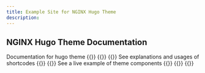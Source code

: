 ```yaml
---
title: Example Site for NGINX Hugo Theme
description: 
---
```


## NGINX Hugo Theme Documentation 
Documentation for hugo theme
{{<card-layout>}}
  {{<card-section showAsCards="true">}}
    {{<card title="Test Product" titleUrl="test-product/" icon="test-tubes"  isLanding="true">}}
      See explanations and usages of shortcodes
    {{</card >}}
    {{<card title="NGINX Plus" titleUrl="nginx/" brandIcon="NGINX-Plus-product-icon-RGB"  isLanding="true">}}
      See a live example of theme components
    {{</card >}}
  {{</card-section>}}
{{</card-layout>}}

